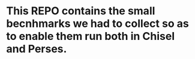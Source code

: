 # This REPO contains the small becnhmarks we had to collect so as to enable them run both in Chisel and Perses.
